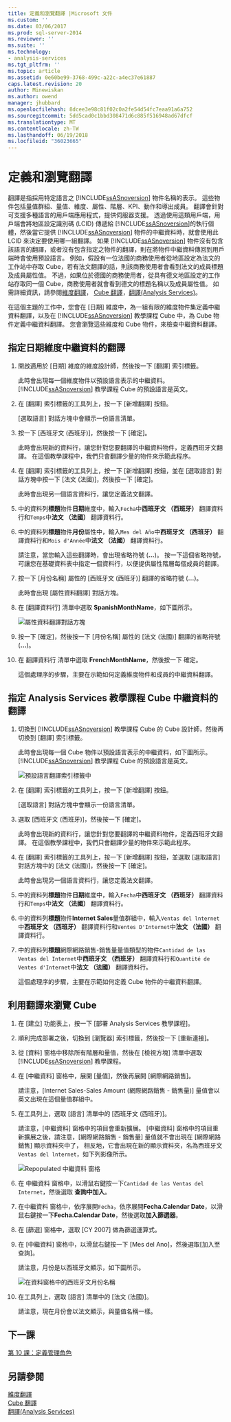 ```yaml
---
title: 定義和瀏覽翻譯 |Microsoft 文件
ms.custom: ''
ms.date: 03/06/2017
ms.prod: sql-server-2014
ms.reviewer: ''
ms.suite: ''
ms.technology:
- analysis-services
ms.tgt_pltfrm: ''
ms.topic: article
ms.assetid: 0e60be99-3768-499c-a22c-a4ec37e61887
caps.latest.revision: 20
author: Minewiskan
ms.author: owend
manager: jhubbard
ms.openlocfilehash: 8dcee3e98c81f02c0a2fe54d54fc7eaa91a6a752
ms.sourcegitcommit: 5dd5cad0c1bbd308471d6c885f516948ad67dfcf
ms.translationtype: MT
ms.contentlocale: zh-TW
ms.lasthandoff: 06/19/2018
ms.locfileid: "36023665"
---
```

# <a name="defining-and-browsing-translations"></a>定義和瀏覽翻譯
  翻譯是指採用特定語言之 [!INCLUDE[ssASnoversion](../includes/ssasnoversion-md.md)] 物件名稱的表示。 這些物件包括量值群組、量值、維度、屬性、階層、KPI、動作和導出成員。 翻譯會針對可支援多種語言的用戶端應用程式，提供伺服器支援。 透過使用這類用戶端，用戶端會將地區設定識別碼 (LCID) 傳遞給 [!INCLUDE[ssASnoversion](../includes/ssasnoversion-md.md)]的執行個體，然後當它提供 [!INCLUDE[ssASnoversion](../includes/ssasnoversion-md.md)] 物件的中繼資料時，就會使用此 LCID 來決定要使用哪一組翻譯。 如果 [!INCLUDE[ssASnoversion](../includes/ssasnoversion-md.md)] 物件沒有包含該語言的翻譯，或者沒有包含指定之物件的翻譯，則在將物件中繼資料傳回到用戶端時會使用預設語言。 例如，假設有一位法國的商務使用者從地區設定為法文的工作站中存取 Cube，若有法文翻譯的話，則該商務使用者會看到法文的成員標題及成員屬性值。 不過，如果位於德國的商務使用者，從具有德文地區設定的工作站存取同一個 Cube，商務使用者就會看到德文的標題名稱以及成員屬性值。 如需詳細資訊，請參閱[維度翻譯](multidimensional-models-olap-logical-dimension-objects/dimension-translations.md)， [Cube 翻譯](multidimensional-models-olap-logical-cube-objects/cube-translations.md)，[翻譯&#40;Analysis Services&#41;](translations-analysis-services.md)。  
  
 在這個主題的工作中，您會在 [日期] 維度中，為一組有限的維度物件集定義中繼資料翻譯，以及在 [!INCLUDE[ssASnoversion](../includes/ssasnoversion-md.md)] 教學課程 Cube 中，為 Cube 物件定義中繼資料翻譯。 您會瀏覽這些維度和 Cube 物件，來檢查中繼資料翻譯。  
  
## <a name="specifying-translations-for-the-date-dimension-metadata"></a>指定日期維度中繼資料的翻譯  
  
1.  開啟適用於 [日期] 維度的維度設計師，然後按一下 [翻譯] 索引標籤。  
  
     此時會出現每一個維度物件以預設語言表示的中繼資料。 [!INCLUDE[ssASnoversion](../includes/ssasnoversion-md.md)] 教學課程 Cube 的預設語言是英文。  
  
2.  在 [翻譯] 索引標籤的工具列上，按一下 [新增翻譯] 按鈕。  
  
     [選取語言] 對話方塊中會顯示一份語言清單。  
  
3.  按一下 [西班牙文 (西班牙)]，然後按一下 [確定]。  
  
     此時會出現新的資料行，讓您針對您要翻譯的中繼資料物件，定義西班牙文翻譯。 在這個教學課程中，我們只會翻譯少量的物件來示範此程序。  
  
4.  在 [翻譯] 索引標籤的工具列上，按一下 [新增翻譯] 按鈕，並在 [選取語言] 對話方塊中按一下 [法文 (法國)]，然後按一下 [確定]。  
  
     此時會出現另一個語言資料行，讓您定義法文翻譯。  
  
5.  中的資料列**標題**物件**日期**維度中，輸入`Fecha`中**西班牙文 （西班牙）** 翻譯資料行和`Temps`中**法文 （法國）** 翻譯資料行。  
  
6.  中的資料列**標題**物件**月份**屬性中，輸入`Mes del Año`中**西班牙文 （西班牙）** 翻譯資料行和`Mois d'Année`中**法文 （法國）** 翻譯資料行。  
  
     請注意，當您輸入這些翻譯時，會出現省略符號 (**…**)。 按一下這個省略符號，可讓您在基礎資料表中指定一個資料行，以便提供屬性階層每個成員的翻譯。  
  
7.  按一下 [月份名稱] 屬性的 [西班牙文 (西班牙)] 翻譯的省略符號 (**…**)。  
  
     此時會出現 [屬性資料翻譯] 對話方塊。  
  
8.  在 [翻譯資料行] 清單中選取 **SpanishMonthName**，如下圖所示。  
  
     ![屬性資料翻譯對話方塊](../../2014/tutorials/media/l9-translations-4.gif "屬性資料翻譯對話方塊")  
  
9. 按一下 [確定]，然後按一下 [月份名稱] 屬性的 [法文 (法國)] 翻譯的省略符號 (**…**)。  
  
10. 在 翻譯資料行 清單中選取 **FrenchMonthName**，然後按一下 確定。  
  
     這個處理序的步驟，主要在示範如何定義維度物件和成員的中繼資料翻譯。  
  
## <a name="specifying-translations-for-the-analysis-services-tutorial-cube-metadata"></a>指定 Analysis Services 教學課程 Cube 中繼資料的翻譯  
  
1.  切換到 [!INCLUDE[ssASnoversion](../includes/ssasnoversion-md.md)] 教學課程 Cube 的 Cube 設計師，然後再切換到 [翻譯] 索引標籤。  
  
     此時會出現每一個 Cube 物件以預設語言表示的中繼資料，如下圖所示。 [!INCLUDE[ssASnoversion](../includes/ssasnoversion-md.md)] 教學課程 Cube 的預設語言是英文。  
  
     ![預設語言翻譯索引標籤中](../../2014/tutorials/media/l9-translations-5.gif "預設語言翻譯索引標籤中")  
  
2.  在 [翻譯] 索引標籤的工具列上，按一下 [新增翻譯] 按鈕。  
  
     [選取語言] 對話方塊中會顯示一份語言清單。  
  
3.  選取 [西班牙文 (西班牙)]，然後按一下 [確定]。  
  
     此時會出現新的資料行，讓您針對您要翻譯的中繼資料物件，定義西班牙文翻譯。 在這個教學課程中，我們只會翻譯少量的物件來示範此程序。  
  
4.  在 [翻譯] 索引標籤的工具列上，按一下 [新增翻譯] 按鈕，並選取 [選取語言] 對話方塊中的 [法文 (法國)]，然後按一下 [確定]。  
  
     此時會出現另一個語言資料行，讓您定義法文翻譯。  
  
5.  中的資料列**標題**物件**日期**維度中，輸入`Fecha`中**西班牙文 （西班牙）** 翻譯資料行和`Temps`中**法文 （法國）** 翻譯資料行。  
  
6.  中的資料列**標題**物件**Internet Sales**量值群組中，輸入`Ventas del lnternet`中**西班牙文 （西班牙）** 翻譯資料行和`Ventes D'Internet`中**法文 （法國）** 翻譯資料行。  
  
7.  中的資料列**標題**網際網路銷售-銷售量量值類型的物件`Cantidad de las Ventas del Internet`中**西班牙文 （西班牙）** 翻譯資料行和`Quantité de Ventes d'Internet`中**法文 （法國）** 翻譯資料行。  
  
     這個處理序的步驟，主要在示範如何定義 Cube 物件的中繼資料翻譯。  
  
## <a name="browsing-the-cube-by-using-translations"></a>利用翻譯來瀏覽 Cube  
  
1.  在 [建立] 功能表上，按一下 [部署 Analysis Services 教學課程]。  
  
2.  順利完成部署之後，切換到 [瀏覽器] 索引標籤，然後按一下 [重新連接]。  
  
3.  從 [資料] 窗格中移除所有階層和量值，然後在 [檢視方塊] 清單中選取 [!INCLUDE[ssASnoversion](../includes/ssasnoversion-md.md)] 教學課程。  
  
4.  在 [中繼資料] 窗格中，展開 [量值]，然後再展開 [網際網路銷售]。  
  
     請注意，[Internet Sales-Sales Amount (網際網路銷售 - 銷售量)] 量值會以英文出現在這個量值群組中。  
  
5.  在工具列上，選取 [語言] 清單中的 [西班牙文 (西班牙)]。  
  
     請注意，[中繼資料] 窗格中的項目會重新擴展。 [中繼資料] 窗格中的項目重新擴展之後，請注意，[網際網路銷售 - 銷售量] 量值就不會出現在 [網際網路銷售] 顯示資料夾中了， 相反地，它會出現在新的顯示資料夾，名為西班牙文`Ventas del lnternet`，如下列影像所示。  
  
     ![Repopulated 中繼資料 窗格](../../2014/tutorials/media/l9-translations-6.gif "Repopulated 中繼資料 窗格")  
  
6.  在 中繼資料 窗格中，以滑鼠右鍵按一下`Cantidad de las Ventas del Internet`，然後選取 **查詢中加入**。  
  
7.  在中繼資料 窗格中，依序展開`Fecha`，依序展開**Fecha.Calendar Date**，以滑鼠右鍵按一下**Fecha.Calendar Date**，然後選取**加入篩選器**。  
  
8.  在 [篩選] 窗格中，選取 [CY 2007] 做為篩選運算式。  
  
9. 在 [中繼資料] 窗格中，以滑鼠右鍵按一下 [Mes del Ano]，然後選取[加入至查詢]。  
  
     請注意，月份是以西班牙文顯示，如下圖所示。  
  
     ![在資料窗格中的西班牙文月份名稱](../../2014/tutorials/media/l9-translations-7.gif "資料窗格中的，以西班牙文月份名稱")  
  
10. 在工具列上，選取 [語言] 清單中的 [法文 (法國)]。  
  
     請注意，現在月份會以法文顯示，與量值名稱一樣。  
  
## <a name="next-lesson"></a>下一課  
 [第 10 課：定義管理角色](../analysis-services/lesson-10-defining-administrative-roles.md)  
  
## <a name="see-also"></a>另請參閱  
 [維度翻譯](multidimensional-models-olap-logical-dimension-objects/dimension-translations.md)   
 [Cube 翻譯](multidimensional-models-olap-logical-cube-objects/cube-translations.md)   
 [翻譯&#40;Analysis Services&#41;](translations-analysis-services.md)  
  
  